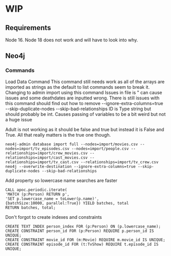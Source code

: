 # WIP 
## Requirements
Node 16. Node 18 does not work and will have to look into why.
## Neo4j
### Commands
Load Data Command 
This command still needs work as all of the arrays are imported as strings as the default to list commands seem to break it.
Changing to admin import using this command
Issues in file is " can cause issues and some deathdates are inputted wrong.
There is still issues with this command should find out how to remove --ignore-extra-columns=true --skip-duplicate-nodes --skip-bad-relationships
ID is Type string but should probably be int. Causes passing of variables to be a bit weird but not a huge issue

Adult is not working as it should be false and true but instead it is False and True. All that really matters is the true one though.

```
neo4j-admin database import full --nodes=import/movies.csv --nodes=import/tv_episodes.csv --nodes=import/people.csv --relationships=import/crew_movies.csv --relationships=import/cast_movies.csv --relationships=import/tv_cast.csv --relationships=import/tv_crew.csv neo4j --overwrite-destination --ignore-extra-columns=true --skip-duplicate-nodes --skip-bad-relationships
```

Add property so lowercase name searches are faster
```
CALL apoc.periodic.iterate(
'MATCH (p:Person) RETURN p',
'SET p.lowercase_name = toLower(p.name)',
{batchSize:10000, parallel:True}) YIELD batches, total
RETURN batches, total;
```

Don't forgot to create indexes and constraints
```
CREATE TEXT INDEX person_index FOR (p:Person) ON (p.lowercase_name);
CREATE CONSTRAINT person_id FOR (p:Person) REQUIRE p.person_id IS UNIQUE;
CREATE CONSTRAINT movie_id FOR (m:Movie) REQUIRE m.movie_id IS UNIQUE;
CREATE CONSTRAINT episode_id FOR (t:TvShow) REQUIRE t.episode_id IS UNIQUE;

```

